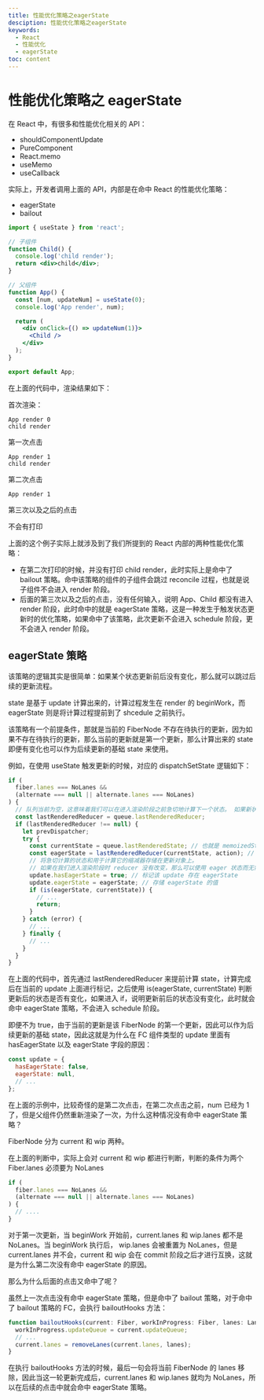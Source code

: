 ```yaml
---
title: 性能优化策略之eagerState
desciption: 性能优化策略之eagerState
keywords:
  - React
  - 性能优化
  - eagerState
toc: content
---
```


# 性能优化策略之 eagerState

在 React 中，有很多和性能优化相关的 API：

- shouldComponentUpdate
- PureComponent
- React.memo
- useMemo
- useCallback

实际上，开发者调用上面的 API，内部是在命中 React 的性能优化策略：

- eagerState
- bailout

```jsx
import { useState } from 'react';

// 子组件
function Child() {
  console.log('child render');
  return <div>child</div>;
}

// 父组件
function App() {
  const [num, updateNum] = useState(0);
  console.log('App render', num);

  return (
    <div onClick={() => updateNum(1)}>
      <Child />
    </div>
  );
}

export default App;
```

在上面的代码中，渲染结果如下：

首次渲染：

```text
App render 0
child render
```

第一次点击

```text
App render 1
child render
```

第二次点击

```text
App render 1
```

第三次以及之后的点击

不会有打印

上面的这个例子实际上就涉及到了我们所提到的 React 内部的两种性能优化策略：

- 在第二次打印的时候，并没有打印 child render，此时实际上是命中了 bailout 策略。命中该策略的组件的子组件会跳过 reconcile 过程，也就是说子组件不会进入 render 阶段。
- 后面的第三次以及之后的点击，没有任何输入，说明 App、Child 都没有进入 render 阶段，此时命中的就是 eagerState 策略，这是一种发生于触发状态更新时的优化策略，如果命中了该策略，此次更新不会进入 schedule 阶段，更不会进入 render 阶段。

## eagerState 策略

该策略的逻辑其实是很简单：如果某个状态更新前后没有变化，那么就可以跳过后续的更新流程。

state 是基于 update 计算出来的，计算过程发生在 render 的 beginWork，而 eagerState 则是将计算过程提前到了 shcedule 之前执行。

该策略有一个前提条件，那就是当前的 FiberNode 不存在待执行的更新，因为如果不存在待执行的更新，那么当前的更新就是第一个更新，那么计算出来的 state 即便有变化也可以作为后续更新的基础 state 来使用。

例如，在使用 useState 触发更新的时候，对应的 dispatchSetState 逻辑如下：

```javascript
if (
  fiber.lanes === NoLanes &&
  (alternate === null || alternate.lanes === NoLanes)
) {
  // 队列当前为空，这意味着我们可以在进入渲染阶段之前急切地计算下一个状态。 如果新状态与当前状态相同，我们或许可以完全摆脱困境。
  const lastRenderedReducer = queue.lastRenderedReducer;
  if (lastRenderedReducer !== null) {
    let prevDispatcher;
    try {
      const currentState = queue.lastRenderedState; // 也就是 memoizedState
      const eagerState = lastRenderedReducer(currentState, action); // 基于 action 提前计算 state
      // 将急切计算的状态和用于计算它的缩减器存储在更新对象上。
      // 如果在我们进入渲染阶段时 reducer 没有改变，那么可以使用 eager 状态而无需再次调用 reducer。
      update.hasEagerState = true; // 标记该 update 存在 eagerState
      update.eagerState = eagerState; // 存储 eagerState 的值
      if (is(eagerState, currentState)) {
        // ...
        return;
      }
    } catch (error) {
      // ...
    } finally {
      // ...
    }
  }
}
```

在上面的代码中，首先通过 lastRenderedReducer 来提前计算 state，计算完成后在当前的 update 上面进行标记，之后使用 is(eagerState, currentState) 判断更新后的状态是否有变化，如果进入 if，说明更新前后的状态没有变化，此时就会命中 eagerState 策略，不会进入 schedule 阶段。

即便不为 true，由于当前的更新是该 FiberNode 的第一个更新，因此可以作为后续更新的基础 state，因此这就是为什么在 FC 组件类型的 update 里面有 hasEagerState 以及 eagerState 字段的原因：

```javascript
const update = {
  hasEagerState: false,
  eagerState: null,
  // ...
};
```

在上面的示例中，比较奇怪的是第二次点击，在第二次点击之前，num 已经为 1 了，但是父组件仍然重新渲染了一次，为什么这种情况没有命中 eagerState 策略？

FiberNode 分为 current 和 wip 两种。

在上面的判断中，实际上会对 current 和 wip 都进行判断，判断的条件为两个 Fiber.lanes 必须要为 NoLanes

```javascript
if (
  fiber.lanes === NoLanes &&
  (alternate === null || alternate.lanes === NoLanes)
) {
  // ....
}
```

对于第一次更新，当 beginWork 开始前，current.lanes 和 wip.lanes 都不是 NoLanes。当 beginWork 执行后， wip.lanes 会被重置为 NoLanes，但是 current.lanes 并不会，current 和 wip 会在 commit 阶段之后才进行互换，这就是为什么第二次没有命中 eagerState 的原因。

那么为什么后面的点击又命中了呢？

虽然上一次点击没有命中 eagerState 策略，但是命中了 bailout 策略，对于命中了 bailout 策略的 FC，会执行 bailoutHooks 方法：

```javascript
function bailoutHooks(current: Fiber, workInProgress: Fiber, lanes: Lanes) {
  workInProgress.updateQueue = current.updateQueue;
  // ...
  current.lanes = removeLanes(current.lanes, lanes);
}
```

在执行 bailoutHooks 方法的时候，最后一句会将当前 FiberNode 的 lanes 移除，因此当这一轮更新完成后，current.lanes 和 wip.lanes 就均为 NoLanes，所以在后续的点击中就会命中 eagerState 策略。
